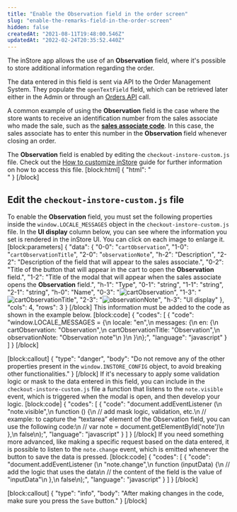 ```yaml
---
title: "Enable the Observation field in the order screen"
slug: "enable-the-remarks-field-in-the-order-screen"
hidden: false
createdAt: "2021-08-11T19:48:00.546Z"
updatedAt: "2022-02-24T20:35:52.440Z"
---
```

The inStore app allows the use of an **Observation** field, where it's possible to store additional information regarding the order.

The data entered in this field is sent via API to the Order Management System. They populate the `openTextField` field, which can be retrieved later either in the Admin or through an [Orders API](https://developers.vtex.com/vtex-rest-api/docs/orders-api) call.

A common example of using the **Observation** field is the case where the store wants to receive an identification number from the sales associate who made the sale, such as the **[sales associate code](https://developers.vtex.com/vtex-rest-api/docs/sales-associate-code)**. In this case, the sales associate has to enter this number in the **Observation** field whenever closing an order.

The **Observation** field is enabled by editing the `checkout-instore-custom.js` file. Check out the [How to customize inStore](https://developers.vtex.com/vtex-rest-api/docs/how-to-customize-instore) guide for further information on how to access this file.
[block:html]
{
  "html": "<br>"
}
[/block]
## Edit the `checkout-instore-custom.js` file

To enable the **Observation** field, you must set the following properties inside the `window.LOCALE_MESSAGES` object in the `checkout-instore-custom.js` file. In the **UI display** column below, you can see where the information you set is rendered in the inStore UI. You can click on each image to enlarge it.
[block:parameters]
{
  "data": {
    "0-0": "`cartObservation`",
    "1-0": "`cartObservationTitle`",
    "2-0": "`observationNote`",
    "h-2": "Description",
    "2-2": "Description of the field that will appear to the sales associate.",
    "0-2": "Title of the button that will appear in the cart to open the **Observation** field.",
    "1-2": "Title of the modal that will appear when the sales associate opens the **Observation** field.",
    "h-1": "Type",
    "0-1": "string",
    "1-1": "string",
    "2-1": "string",
    "h-0": "Name",
    "0-3": "![cartObservation](https://files.readme.io/849a340-cartObservation.png)",
    "1-3": "![cartObservationTitle](https://files.readme.io/1256b3a-cartObservationTitle_1.png)",
    "2-3": "![observationNote](https://files.readme.io/019f89b-observationNote_1.png)",
    "h-3": "UI display"
  },
  "cols": 4,
  "rows": 3
}
[/block]
This information must be added to the code as shown in the example below.
[block:code]
{
  "codes": [
    {
      "code": "window.LOCALE_MESSAGES = {\n  locale: \"en\",\n  messages: {\n    en: {\n      cartObservation: \"Observation\",\n      cartObservationTitle: \"Observation\",\n      observationNote: \"Observation note\"\n    }\n  }\n};",
      "language": "javascript"
    }
  ]
}
[/block]

[block:callout]
{
  "type": "danger",
  "body": "Do not remove any of the other properties present in the <code>window.INSTORE_CONFIG</code> object, to avoid breaking other functionalities."
}
[/block]
If it's necessary to apply some validation logic or mask to the data entered in this field, you can include in the `checkout-instore-custom.js` file a function that listens to the `note.visible` event, which is triggered when the modal is open, and then develop your logic.
[block:code]
{
  "codes": [
    {
      "code": "document.addEventListener (\n  \"note.visible\",\n  function () {\n    // add mask logic, validation, etc.\n    // example: to capture the “textarea” element of the Observation field, you can use the following code:\n    // var note = document.getElementById('note')\n  },\n  false\n);",
      "language": "javascript"
    }
  ]
}
[/block]
If you need something more advanced, like making a specific request based on the data entered, it is possible to listen to the `note.change` event, which is emitted whenever the button to save the data is pressed.
[block:code]
{
  "codes": [
    {
      "code": "document.addEventListener (\n  \"note.change\",\n  function (inputData) {\n    // add the logic that uses the data\n    // the content of the field is the value of \"inputData\"\n  },\n  false\n);",
      "language": "javascript"
    }
  ]
}
[/block]

[block:callout]
{
  "type": "info",
  "body": "After making changes in the code, make sure you press the `Save` button."
}
[/block]